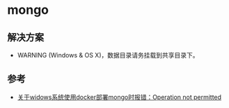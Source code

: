 # mongo

## 解决方案
- WARNING (Windows & OS X)，数据目录请务挂载到共享目录下。

## 参考
- [关于widows系统使用docker部署mongo时报错：Operation not permitted](https://blog.csdn.net/qq506930427/article/details/99658808)
